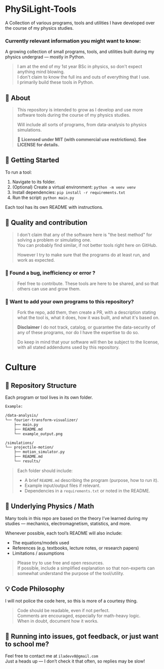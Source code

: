 # PhySiLight-Tools
A Collection of various programs, tools and utilities I have developed over the course of my physics studies.

### Currently relevant information you might want to know:
A growing collection of small programs, tools, and utilities built during my physics undergrad — mostly in Python.
>I am at the end of my 1st year BSc in physics, so don't expect anything mind blowing.\
>I don't claim to know the full ins and outs of everything that I use.\
>I primarily build these tools in Python.

## 🤔 About
>This repository is intended to grow as I develop and use more software tools during the course of my physics studies.
>
>Will include all sorts of programs, from data-analysis to physics simulations.
>
>📜 **Licensed under MIT (with commercial use restrictions). See LICENSE for details.**

## 🚀 Getting Started

To run a tool:
1. Navigate to its folder.
2. (Optional) Create a virtual environment: `python -m venv venv`
3. Install dependencies: `pip install -r requirements.txt`
4. Run the script: `python main.py`

Each tool has its own README with instructions.

## 🧪 Quality and contribution
>I don't claim that any of the software here is "the best method" for solving a problem or simulating one.\
>You can probably find similar, if not better tools right here on GitHub.
>
>However I try to make sure that the programs do at least run, and work as expected.

### 🧮 Found a bug, inefficiency or error ?
>Feel free to contribute. These tools are here to be shared, and so that others can use and grow them.

### 📐 Want to add your own programs to this repository?
>Fork the repo, add them, then create a PR, with a description stating what the tool is, what it does, how it was built, and what it's based on.
>
>**Disclaimer** I do not track, catalog, or guarantee the data-security of any of these programs, nor do I have the expertise to do so.
>
>Do keep in mind that your software will then be subject to the license, with all stated addendums used by this repository.

# Culture

## 📁 Repository Structure

Each program or tool lives in its own folder.
```bash
Example:

/data-analysis/
└── fourier-transform-visualizer/
    ├── main.py
    ├── README.md
    └── example_output.png

/simulations/
└── projectile-motion/
    ├── motion_simulator.py
    ├── README.md
    └── results/
```
>
> Each folder should include:
> - A brief `README.md` describing the program (purpose, how to run it).
> - Example input/output files if relevant.
> - Dependencies in a `requirements.txt` or noted in the README.

## 🧠 Underlying Physics / Math

Many tools in this repo are based on the theory I’ve learned during my studies — mechanics, electromagnetism, statistics, and more.

Whenever possible, each tool’s README will also include:
- The equations/models used
- References (e.g. textbooks, lecture notes, or research papers)
- Limitations / assumptions
>Please try to use free and open resources.\
>If possible, include a simplified explanation so that non-experts can somewhat understand the purpose of the tool/utility.

## 💡 Code Philosophy
I will not police the code here, so this is more of a courtesy thing.
> Code should be readable, even if not perfect.\
> Comments are encouraged, especially for math-heavy logic.\
> When in doubt, document how it works.

## 👀 Running into issues, got feedback, or just want to school me?
Feel free to contact me at `iladevv0@gmail.com`\
Just a heads up — I don’t check it that often, so replies may be slow!

